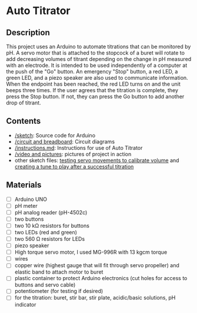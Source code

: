 # Auto Titrator

## Description

This project uses an Arduino to automate titrations that can be monitored by pH.  A servo motor that is attached to the stopcock of a buret will rotate to add decreasing volumes of titrant depending on the change in pH measured with an electrode.  It is intended to be used independently of a computer at the push of the "Go" button.  An emergency "Stop" button, a red LED, a green LED, and a piezo speaker are also used to communicate information.  When the endpoint has been reached, the red LED turns on and the unit beeps three times. If the user agrees that the titration is complete, they press the Stop button.  If not, they can press the Go button to add another drop of titrant.

## Contents

- [/sketch](/sketch/sketch.ino): Source code for Arduino
- [/circuit and breadboard](circuit%20and%20breadboard): Circuit diagrams
- [/instructions.md](Instructions.md): Instructions for use of Auto Titrator
- [/video and pictures](video%20and%20pictures): pictures of project in action
- other sketch files: [testing servo movements to calibrate volume](/sketch_servotest/sketch_servotest.ino) and [creating a tune to play after a successful titration](/sketch_toneMelodytest/sketch_toneMelodytest.ino)

## Materials

- [ ]	Arduino UNO
- [ ]	pH meter
- [ ] pH analog reader (pH-4502c)
- [ ]	two buttons
- [ ]	two 10 kΩ resistors for buttons
- [ ]	two LEDs (red and green)
- [ ]	two 560 Ω resistors for LEDs
- [ ]	piezo speaker
- [ ]	High torque servo motor, I used MG-996R with 13 kgcm torque
- [ ]	wires
- [ ]	copper wire (highest gauge that will fit through servo propeller) and elastic band to attach motor to buret
- [ ]	plastic container to protect Arduino electronics (cut holes for access to buttons and servo cable)
- [ ]	potentiometer (for testing if desired)
- [ ] for the titration: buret, stir bar, stir plate, acidic/basic solutions, pH indicator
